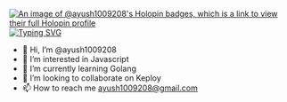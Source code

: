 [![An image of @ayush1009208's Holopin badges, which is a link to view their full Holopin profile](https://holopin.me/ayush1009208)](https://holopin.io/@ayush1009208)
<a href="https://git.io/typing-svg"><img src="https://readme-typing-svg.demolab.com?font=Fira+Code&weight=350&duration=3000&pause=1000&vCenter=true&random=true&width=300&height=40&lines=I am a Batman fan" alt="Typing SVG" /></a>

- 👋 Hi, I’m @ayush1009208
- 👀 I’m interested in Javascript
- 🌱 I’m currently learning Golang
- 💞️ I’m looking to collaborate on Keploy
- 📫 How to reach me ayush1009208@gmail.com


<!---
ayush1009208/ayush1009208 is a ✨ special ✨ repository because its `README.md` (this file) appears on your GitHub profile.
You can click the Preview link to take a look at your changes.
--->
